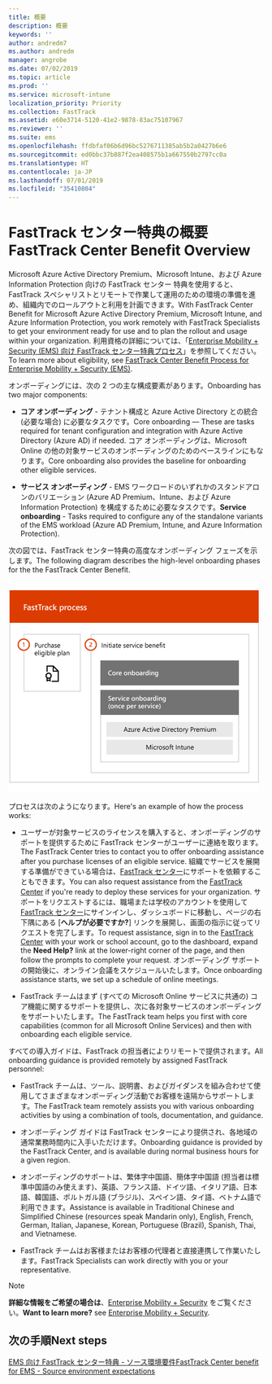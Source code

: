 ```yaml
---
title: 概要
description: 概要
keywords: ''
author: andredm7
ms.author: andredm
manager: angrobe
ms.date: 07/02/2019
ms.topic: article
ms.prod: ''
ms.service: microsoft-intune
localization_priority: Priority
ms.collection: FastTrack
ms.assetid: e60e3714-5120-41e2-9878-83ac75107967
ms.reviewer: ''
ms.suite: ems
ms.openlocfilehash: ffdbfaf06b6d96bc5276711385ab5b2a0427b6e6
ms.sourcegitcommit: ed0bbc37b887f2ea408575b1a667550b2797cc0a
ms.translationtype: HT
ms.contentlocale: ja-JP
ms.lasthandoff: 07/01/2019
ms.locfileid: "35410804"
---
```

# <a name="fasttrack-center-benefit-overview"></a><span data-ttu-id="abc5b-103">FastTrack センター特典の概要</span><span class="sxs-lookup"><span data-stu-id="abc5b-103">FastTrack Center Benefit Overview</span></span>

<span data-ttu-id="abc5b-104">Microsoft Azure Active Directory Premium、Microsoft Intune、および Azure Information Protection 向けの FastTrack センター 特典を使用すると、FastTrack スペシャリストとリモートで作業して運用のための環境の準備を進め、組織内でのロールアウトと利用を計画できます。</span><span class="sxs-lookup"><span data-stu-id="abc5b-104">With FastTrack Center Benefit for Microsoft Azure Active Directory Premium, Microsoft Intune, and Azure Information Protection, you work remotely with FastTrack Specialists to get your environment ready for use and to plan the rollout and usage within your organization.</span></span> <span data-ttu-id="abc5b-105">利用資格の詳細については、「[Enterprise Mobility + Security (EMS) 向け FastTrack センター特典プロセス](EMS-fasttrack-process.md)」を参照してください。</span><span class="sxs-lookup"><span data-stu-id="abc5b-105">To learn more about eligibility, see [FastTrack Center Benefit Process for Enterprise Mobility + Security (EMS)](EMS-fasttrack-process.md).</span></span>

<span data-ttu-id="abc5b-106">オンボーディングには、次の 2 つの主な構成要素があります。</span><span class="sxs-lookup"><span data-stu-id="abc5b-106">Onboarding has two major components:</span></span>

-   <span data-ttu-id="abc5b-107">**コア オンボーディング** - テナント構成と Azure Active Directory との統合 (必要な場合) に必要なタスクです。</span><span class="sxs-lookup"><span data-stu-id="abc5b-107">Core onboarding — These are tasks required for tenant configuration and integration with Azure Active Directory (Azure AD) if needed.</span></span> <span data-ttu-id="abc5b-108">コア オンボーディングは、Microsoft Online の他の対象サービスのオンボーディングのためのベースラインにもなります。</span><span class="sxs-lookup"><span data-stu-id="abc5b-108">Core onboarding also provides the baseline for onboarding other eligible services.</span></span>

-   <span data-ttu-id="abc5b-109">**サービス オンボーディング** - EMS ワークロードのいずれかのスタンドアロンのバリエーション (Azure AD Premium、Intune、および Azure Information Protection) を構成するために必要なタスクです。</span><span class="sxs-lookup"><span data-stu-id="abc5b-109">**Service onboarding** - Tasks required to configure any of the standalone variants of the EMS workload (Azure AD Premium, Intune, and Azure Information Protection).</span></span>

<span data-ttu-id="abc5b-110">次の図では、FastTrack センター特典の高度なオンボーディング フェーズを示します。</span><span class="sxs-lookup"><span data-stu-id="abc5b-110">The following diagram describes the high-level onboarding phases for the the FastTrack Center Benefit.</span></span>

![FastTrack センター特典の利用のための高度なオンボーディング フェーズ](./media/ft-onboarding-process.png)

<span data-ttu-id="abc5b-112">プロセスは次のようになります。</span><span class="sxs-lookup"><span data-stu-id="abc5b-112">Here's an example of how the process works:</span></span>

- <span data-ttu-id="abc5b-113">ユーザーが対象サービスのライセンスを購入すると、オンボーディングのサポートを提供するために FastTrack センターがユーザーに連絡を取ります。</span><span class="sxs-lookup"><span data-stu-id="abc5b-113">The FastTrack Center tries to contact you to offer onboarding assistance after you purchase licenses of an eligible service.</span></span> <span data-ttu-id="abc5b-114">組織でサービスを展開する準備ができている場合は、[FastTrack センター](https://go.microsoft.com/fwlink/?linkid=780698)にサポートを依頼することもできます。</span><span class="sxs-lookup"><span data-stu-id="abc5b-114">You can also request assistance from the [FastTrack Center](https://go.microsoft.com/fwlink/?linkid=780698) if you're ready to deploy these services for your organization.</span></span> <span data-ttu-id="abc5b-115">サポートをリクエストするには、職場または学校のアカウントを使用して[ FastTrack センター](https://go.microsoft.com/fwlink/?linkid=780698)にサインインし、ダッシュボードに移動し、ページの右下隅にある [**ヘルプが必要ですか?**] リンクを展開し、画面の指示に従ってリクエストを完了します。</span><span class="sxs-lookup"><span data-stu-id="abc5b-115">To request assistance, sign in to the [FastTrack Center](https://go.microsoft.com/fwlink/?linkid=780698) with your work or school account, go to the dashboard, expand the **Need Help?** link at the lower-right corner of the page, and then follow the prompts to complete your request.</span></span> <span data-ttu-id="abc5b-116">オンボーディング サポートの開始後に、オンライン会議をスケジュールいたします。</span><span class="sxs-lookup"><span data-stu-id="abc5b-116">Once onboarding assistance starts, we set up a schedule of online meetings.</span></span>

-   <span data-ttu-id="abc5b-117">FastTrack チームはまず (すべての Microsoft Online サービスに共通の) コア機能に関するサポートを提供し、次に各対象サービスのオンボーディングをサポートいたします。</span><span class="sxs-lookup"><span data-stu-id="abc5b-117">The FastTrack team helps you first with core capabilities (common for all Microsoft Online Services) and then with onboarding each eligible service.</span></span>

<span data-ttu-id="abc5b-118">すべての導入ガイドは、FastTrack の担当者によりリモートで提供されます。</span><span class="sxs-lookup"><span data-stu-id="abc5b-118">All onboarding guidance is provided remotely by assigned FastTrack personnel:</span></span>

-   <span data-ttu-id="abc5b-119">FastTrack チームは、ツール、説明書、およびガイダンスを組み合わせて使用してさまざまなオンボーディング活動でお客様を遠隔からサポートします。</span><span class="sxs-lookup"><span data-stu-id="abc5b-119">The FastTrack team remotely assists you with various onboarding activities by using a combination of tools, documentation, and guidance.</span></span>

-   <span data-ttu-id="abc5b-120">オンボーディング ガイドは FastTrack センターにより提供され、各地域の通常業務時間内に入手いただけます。</span><span class="sxs-lookup"><span data-stu-id="abc5b-120">Onboarding guidance is provided by the FastTrack Center, and is available during normal business hours for a given region.</span></span>

-   <span data-ttu-id="abc5b-121">オンボーディングのサポートは、繁体字中国語、簡体字中国語 (担当者は標準中国語のみ使えます)、英語、フランス語、ドイツ語、イタリア語、日本語、韓国語、ポルトガル語 (ブラジル)、スペイン語、タイ語、ベトナム語で利用できます。</span><span class="sxs-lookup"><span data-stu-id="abc5b-121">Assistance is available in Traditional Chinese and Simplified Chinese (resources speak Mandarin only), English, French, German, Italian, Japanese, Korean, Portuguese (Brazil), Spanish, Thai, and Vietnamese.</span></span>

-   <span data-ttu-id="abc5b-122">FastTrack チームはお客様またはお客様の代理者と直接連携して作業いたします。</span><span class="sxs-lookup"><span data-stu-id="abc5b-122">FastTrack Specialists can work directly with you or your representative.</span></span>

> [!NOTE]
> <span data-ttu-id="abc5b-123">**詳細な情報をご希望の場合は**、[Enterprise Mobility + Security](https://www.microsoft.com/cloud-platform/enterprise-mobility) をご覧ください。</span><span class="sxs-lookup"><span data-stu-id="abc5b-123">**Want to learn more?** see [Enterprise Mobility + Security](https://www.microsoft.com/cloud-platform/enterprise-mobility).</span></span>

## <a name="next-steps"></a><span data-ttu-id="abc5b-124">次の手順</span><span class="sxs-lookup"><span data-stu-id="abc5b-124">Next steps</span></span>

[<span data-ttu-id="abc5b-125">EMS 向け FastTrack センター特典 - ソース環境要件</span><span class="sxs-lookup"><span data-stu-id="abc5b-125">FastTrack Center benefit for EMS - Source environment expectations</span></span>](EMS-source-environment-expectations.md)
